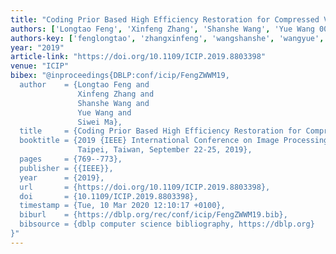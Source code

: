 ```yaml
---
title: "Coding Prior Based High Efficiency Restoration for Compressed Video"
authors: ['Longtao Feng', 'Xinfeng Zhang', 'Shanshe Wang', 'Yue Wang 0032', 'Siwei Ma']
authors-key: ['fenglongtao', 'zhangxinfeng', 'wangshanshe', 'wangyue', 'masiwei']
year: "2019"
article-link: "https://doi.org/10.1109/ICIP.2019.8803398"
venue: "ICIP"
bibex: "@inproceedings{DBLP:conf/icip/FengZWWM19,
  author    = {Longtao Feng and
               Xinfeng Zhang and
               Shanshe Wang and
               Yue Wang and
               Siwei Ma},
  title     = {Coding Prior Based High Efficiency Restoration for Compressed Video},
  booktitle = {2019 {IEEE} International Conference on Image Processing, {ICIP} 2019,
               Taipei, Taiwan, September 22-25, 2019},
  pages     = {769--773},
  publisher = {{IEEE}},
  year      = {2019},
  url       = {https://doi.org/10.1109/ICIP.2019.8803398},
  doi       = {10.1109/ICIP.2019.8803398},
  timestamp = {Tue, 10 Mar 2020 12:10:17 +0100},
  biburl    = {https://dblp.org/rec/conf/icip/FengZWWM19.bib},
  bibsource = {dblp computer science bibliography, https://dblp.org}
}"
---
```

